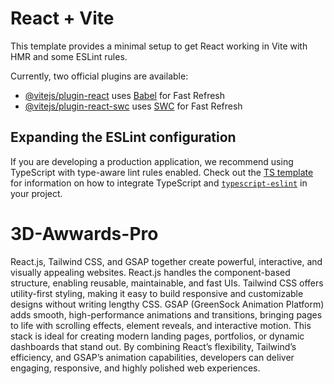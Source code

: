 # React + Vite

This template provides a minimal setup to get React working in Vite with HMR and some ESLint rules.

Currently, two official plugins are available:

- [@vitejs/plugin-react](https://github.com/vitejs/vite-plugin-react/blob/main/packages/plugin-react) uses [Babel](https://babeljs.io/) for Fast Refresh
- [@vitejs/plugin-react-swc](https://github.com/vitejs/vite-plugin-react/blob/main/packages/plugin-react-swc) uses [SWC](https://swc.rs/) for Fast Refresh

## Expanding the ESLint configuration

If you are developing a production application, we recommend using TypeScript with type-aware lint rules enabled. Check out the [TS template](https://github.com/vitejs/vite/tree/main/packages/create-vite/template-react-ts) for information on how to integrate TypeScript and [`typescript-eslint`](https://typescript-eslint.io) in your project.
# 3D-Awwards-Pro
React.js, Tailwind CSS, and GSAP together create powerful, interactive, and visually appealing websites. React.js handles the component-based structure, enabling reusable, maintainable, and fast UIs. Tailwind CSS offers utility-first styling, making it easy to build responsive and customizable designs without writing lengthy CSS. GSAP (GreenSock Animation Platform) adds smooth, high-performance animations and transitions, bringing pages to life with scrolling effects, element reveals, and interactive motion. This stack is ideal for creating modern landing pages, portfolios, or dynamic dashboards that stand out. By combining React’s flexibility, Tailwind’s efficiency, and GSAP’s animation capabilities, developers can deliver engaging, responsive, and highly polished web experiences.